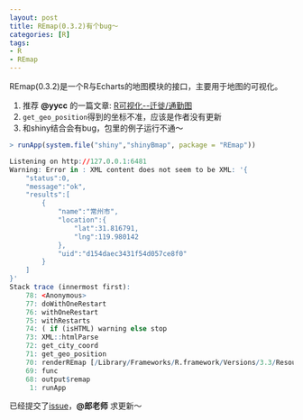 ```yaml
---
layout: post
title: REmap(0.3.2)有个bug～
categories: [R]
tags:
- R
- REmap
---
```


REmap(0.3.2)是一个R与Echarts的地图模块的接口，主要用于地图的可视化。

1. 推荐 **@yycc** 的一篇文章: [R可视化--迁徙/通勤图](http://blog.csdn.net/yc_1993/article/details/51407981)
2. `get_geo_position`得到的坐标不准，应该是作者没有更新
3. 和shiny结合会有bug，包里的例子运行不通～

```r
> runApp(system.file("shiny","shinyBmap", package = "REmap"))

Listening on http://127.0.0.1:6481
Warning: Error in : XML content does not seem to be XML: '{
    "status":0,
    "message":"ok",
    "results":[
        {
            "name":"常州市",
            "location":{
                "lat":31.816791,
                "lng":119.980142
            },
            "uid":"d154daec3431f54d057ce8f0"
        }
    ]
}'
Stack trace (innermost first):
    78: <Anonymous>
    77: doWithOneRestart
    76: withOneRestart
    75: withRestarts
    74: ( if (isHTML) warning else stop
    73: XML::htmlParse
    72: get_city_coord
    71: get_geo_position
    70: renderREmap [/Library/Frameworks/R.framework/Versions/3.3/Resources/library/REmap/shiny/shinyBmap/server.R#14]
    69: func
    68: output$remap
     1: runApp
```


已经提交了[issue](https://github.com/Lchiffon/REmap/issues/7)，**@郎老师** 求更新～
